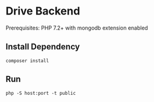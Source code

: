 # Drive Backend
Prerequisites: PHP 7.2+ with mongodb extension enabled
## Install Dependency
```
composer install
```

## Run
```
php -S host:port -t public
```
